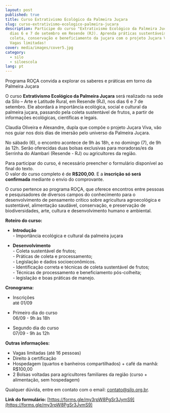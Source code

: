 ```yaml
---
layout: post
published: true
title: Curso Extrativismo Ecológico da Palmeira Juçara
slug: curso-extrativismo-ecologico-palmeira-jucara
description: Participe do curso "Extrativismo Ecológico da Palmeira Juçara", nos
  dias 6 e 7 de setembro em Resende (RJ). Aprenda práticas sustentáveis de
  coleta, conservação e beneficiamento da juçara com o projeto Juçara Viva.
  Vagas limitadas!
cover: media/images/cover5.jpg
category:
  - silo
  - siloescola
lang: pt
---
```

Programa ROÇA convida a explorar os saberes e práticas em torno da Palmeira Juçara

O curso **Extrativismo Ecológico da Palmeira Juçara** será realizado na sede da Silo – Arte e Latitude Rural, em Resende (RJ), nos dias 6 e 7 de setembro. Ele abordará a importância ecológica, social e cultural da palmeira juçara, passando pela coleta sustentável de frutos, a partir de informações ecológicas, científicas e legais. 

Claudia Oliveira e Alexandre, dupla que compõe o projeto Juçara Viva, vão nos guiar nos dois dias de imersão pelo universo da Palmeira Juçara.

No sábado (6), o encontro acontece de 9h às 18h, e no domingo (7), de 9h às 12h. Serão oferecidas duas bolsas exclusivas para moradoras/es da Serrinha do Alambari (Resende \- RJ) ou agricultores da região.

Para participar do curso, é necessário preencher o formulário disponível ao final do texto.   
O valor do curso completo é de  **R$200,00**.  E a **inscrição só será confirmada** mediante o envio do comprovante.

O curso pertence ao programa ROÇA, que oferece encontros entre pessoas e pesquisadores de diversos campos do conhecimento para o desenvolvimento de pensamento crítico sobre agricultura agroecológica e sustentável, alimentação saudável, conservação, e preservação de biodiversidades, arte, cultura e desenvolvimento humano e ambiental. 

**Roteiro do curso:**

- **Introdução**  
  \- Importância ecológica e cultural da palmeira juçara

- **Desenvolvimento**  
  \- Coleta sustentável de frutos;  
  \- Práticas de coleta e processamento;  
  \- Legislação e dados socioeconômicos.  
  \- Identificação correta e técnicas de coleta sustentável de frutos;   
  \- Técnicas de processamento e beneficiamento pós-colheita;   
  \- legislação e boas práticas de manejo.

**Cronograma:**

- Inscrições   
  até 01/09  
    
- Primeiro dia do curso  
  06/09 \- 9h às 18h  
    
- Segundo dia do curso   
  07/09 \-  9h às 12h

**Outras informações:**

- Vagas limitadas (até 16 pessoas)  
- Direito à certificação  
- Hospedagem (quartos e banheiros compartilhados) \+ café da manhã: R$100,00  
- 2 Bolsas voltadas para agricultores familiares da região (curso \+ alimentação, sem hospedagem)

Qualquer dúvida, entre em contato com o email: [contato@silo.org.br](mailto:contato@silo.org.br). 

**Link do formulário:** [https://forms.gle/my3rpW8PgSr3JymS9](https://forms.gle/my3rpW8PgSr3JymS9)  
